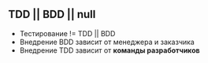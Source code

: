 <!-- .slide: data-background="#C2185B" -->

##  TDD || BDD || null

* Тестирование != TDD || BDD
* Внедрение BDD зависит от менеджера и заказчика
* Внедрение TDD зависит от **команды разработчиков** 
